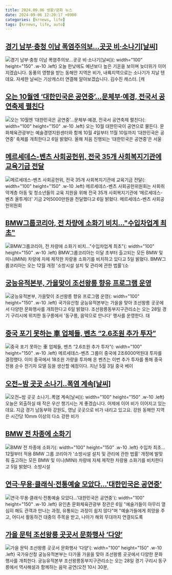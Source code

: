 ```yaml
---
title: 2024.09.06 생활/문화 뉴스
date: 2024-09-06 12:20:17 +0900
categories: [krnews, life]
tags: [krnews, life, auto]
---
```

## [경기 남부·충청 이남 폭염주의보…곳곳 비·소나기[날씨]](https://n.news.naver.com/mnews/article/422/0000680581)

![경기 남부·충청 이남 폭염주의보…곳곳 비·소나기[날씨]](https://mimgnews.pstatic.net/image/origin/422/2024/09/06/680581.jpg?type=nf220_150){: width="100" height="150" .w-10 .left}
오늘 한낮에도 예년보다 높은 기온을 보이며 늦더위가 이어지겠습니다. 동풍의 영향을 받는 동해안 지역은 비가, 내륙지역으로는 소나기가 지날 텐데요. 자세한 날씨는 기상캐스터 연결해 알아보겠습니다. 김수진 캐스터. [캐

## [오는 10월엔 ‘대한민국은 공연중’…문체부·예경, 전국서 공연축제 펼친다](https://n.news.naver.com/mnews/article/011/0004389153)

![오는 10월엔 ‘대한민국은 공연중’…문체부·예경, 전국서 공연축제 펼친다](https://mimgnews.pstatic.net/image/origin/011/2024/09/06/4389153.jpg?type=nf220_150){: width="100" height="150" .w-10 .left}
오는 10월 대한민국이 공연으로 물든다. 문화체육관광부는 예술경영지원센터와 함께 10월 4일부터 11월 10일까지 ‘대한민국은 공연중’ 축제를 개최한다고 6일 밝혔다. 올해 처음 진행되는 ‘대한민국은 공연중’은 서울

## [메르세데스-벤츠 사회공헌위, 전국 35개 사회복지기관에 교육기금 전달](https://n.news.naver.com/mnews/article/016/0002359400)

![메르세데스-벤츠 사회공헌위, 전국 35개 사회복지기관에 교육기금 전달](https://mimgnews.pstatic.net/image/origin/016/2024/09/06/2359400.jpg?type=nf220_150){: width="100" height="150" .w-10 .left}
메르세데스-벤츠 사회공헌위원회는 사회취약계층 아동 및 청소년들의 교육 지원을 위해 전국 35개 사회복지기관에 ‘메르세데스-벤츠 올투게더’ 기금 2억5000만원을 전달했다고 6일 밝혔다. 메르세데스-벤츠 사회공헌위원회

## [BMW그룹코리아, 전 차량에 소화기 비치…"수입차업계 최초"](https://n.news.naver.com/mnews/article/001/0014913580)

![BMW그룹코리아, 전 차량에 소화기 비치…"수입차업계 최초"](https://mimgnews.pstatic.net/image/origin/001/2024/09/05/14913580.jpg?type=nf220_150){: width="100" height="150" .w-10 .left}
BMW그룹코리아는 이달 초부터 출고되는 모든 BMW 및 미니(MINI) 차량에 자체 제작한 차량용 소화기를 비치하고 있다고 5일 밝혔다. BMW그룹코리아는 오는 12월 개정 '소방시설 설치 및 관리에 관한 법률'(소

## [궁능유적본부, 가을맞이 조선왕릉 향유 프로그램 운영](https://n.news.naver.com/mnews/article/003/0012772371)

![궁능유적본부, 가을맞이 조선왕릉 향유 프로그램 운영](https://mimgnews.pstatic.net/image/origin/003/2024/09/06/12772371.jpg?type=nf220_150){: width="100" height="150" .w-10 .left}
국가유산청 궁능유적본부는 가을을 맞아 조선왕릉 곳곳에서 다양한 문화행사를 개최한다고 6일 밝혔다. 조선왕릉동부지구관리소는 오는 28일 경기 구리시에 위치한 동구릉에서 '동구릉, 음악으로 만나다' 행사를 운영한다. 태

## [중국 포기 못하는 車 업체들, 벤츠 “2.6조원 추가 투자”](https://n.news.naver.com/mnews/article/018/0005828900)

![중국 포기 못하는 車 업체들, 벤츠 “2.6조원 추가 투자”](https://mimgnews.pstatic.net/image/origin/018/2024/09/05/5828900.jpg?type=nf220_150){: width="100" height="150" .w-10 .left}
메르세데스-벤츠 그룹이 중국에 2조6000억원대 투자를 결정했다. 이미 중국에서 18조원 가량을 투자해 온 벤츠는 이번 추가 투자를 통해 중국 전용 순수 전기차 모델 등을 생산할 예정이다. 지난 5월 3일 중국 베이

## [오전~밤 곳곳 소나기‥폭염 계속[날씨]](https://n.news.naver.com/mnews/article/214/0001372699)

![오전~밤 곳곳 소나기‥폭염 계속[날씨]](https://mimgnews.pstatic.net/image/origin/214/2024/09/06/1372699.jpg?type=nf220_150){: width="100" height="150" .w-10 .left}
오늘은 외출하실 때 작은 우산 챙기시는 게 좋겠습니다. 어제에 이어 비가 이어지고 있는데요. 지금 경기 남동부와 강원도, 영남 곳곳으로 비가 내리고 있고요. 강원 동해안 지역은 시간당 10mm 이상의 다소 강한 비가

## [BMW 전 차종에 소화기](https://n.news.naver.com/mnews/article/029/0002900594)

![BMW 전 차종에 소화기](https://mimgnews.pstatic.net/image/origin/029/2024/09/05/2900594.jpg?type=nf220_150){: width="100" height="150" .w-10 .left}
수입차 최초… 12월부터 적용 BMW 그룹 코리아가 '소방시설 설치 및 관리에 관한 법률' 개정에 발맞춰 출고하는 모든 BMW 및 미니(MINI) 차량에 자체 제작한 차량용 소화기를 비치한다고 5일 밝혔다. 소방시설

## [연극·무용·클래식·전통예술 모았다…'대한민국은 공연중'](https://n.news.naver.com/mnews/article/003/0012772478)

![연극·무용·클래식·전통예술 모았다…'대한민국은 공연중'](https://mimgnews.pstatic.net/image/origin/003/2024/09/06/12772478.jpg?type=nf220_150){: width="100" height="150" .w-10 .left}
유인촌 문화체육관광부 장관은 6일 "예술가들이 아무리 열심히 해도 관객과 만나는 과정, 유통되는 과정이 쉽지 않다"며 "예술가들에게 희망을 주고, 어디서 활동하건 대중의 주목을 받고, 나아가 해외 무대까지 연결되도록

## [가을 문턱 조선왕릉 곳곳서 문화행사 ‘다양’](https://n.news.naver.com/mnews/article/031/0000867762)

![가을 문턱 조선왕릉 곳곳서 문화행사 ‘다양’](https://mimgnews.pstatic.net/image/origin/031/2024/09/06/867762.jpg?type=nf220_150){: width="100" height="150" .w-10 .left}
국가유산청 궁능유적본부는 다가올 가을을 맞아 조선왕릉 곳곳에서 다양한 문화행사를 개최한다. 궁능유적본부 조선왕릉동부지구관리소는 오는 28일 경기 구리시 동구릉에서 역사해설과 함께하는 음악 공연(오전 10시 30분,

